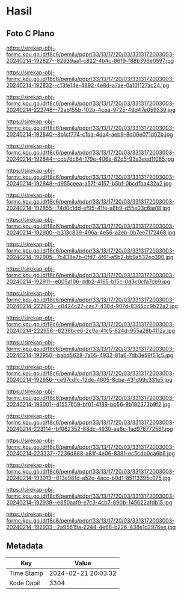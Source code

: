 # Hasil

## Foto C Plano

https://sirekap-obj-formc.kpu.go.id/f8c6/pemilu/pdpr/33/13/17/20/03/3313172003003-20240214-192827--82939aa1-c822-4b4c-8619-f88b396e0597.jpg

https://sirekap-obj-formc.kpu.go.id/f8c6/pemilu/pdpr/33/13/17/20/03/3313172003003-20240214-192832--c13fe14e-4892-4e8d-a7ae-0a10f127ac24.jpg

https://sirekap-obj-formc.kpu.go.id/f8c6/pemilu/pdpr/33/13/17/20/03/3313172003003-20240214-222748--72ab155b-102b-4cba-9725-49d47e059339.jpg

https://sirekap-obj-formc.kpu.go.id/f8c6/pemilu/pdpr/33/13/17/20/03/3313172003003-20240214-192840--8b1cf774-c1ba-4da4-aeb9-8d06e071d02b.jpg

https://sirekap-obj-formc.kpu.go.id/f8c6/pemilu/pdpr/33/13/17/20/03/3313172003003-20240214-192844--ccb7dc84-179e-406e-82d5-93a3eed1f085.jpg

https://sirekap-obj-formc.kpu.go.id/f8c6/pemilu/pdpr/33/13/17/20/03/3313172003003-20240214-192848--d955ceea-a57f-4157-b5bf-0bcdfba432a2.jpg

https://sirekap-obj-formc.kpu.go.id/f8c6/pemilu/pdpr/33/13/17/20/03/3313172003003-20240214-192855--74d0c1dd-ef95-41fe-a8b9-d55e03c6aa18.jpg

https://sirekap-obj-formc.kpu.go.id/f8c6/pemilu/pdpr/33/13/17/20/03/3313172003003-20240214-192900--b313c839-496a-4e56-a2eb-0b7ee7172468.jpg

https://sirekap-obj-formc.kpu.go.id/f8c6/pemilu/pdpr/33/13/17/20/03/3313172003003-20240214-192905--7c438e7b-0fd7-4f61-a5b2-bb9a532ec090.jpg

https://sirekap-obj-formc.kpu.go.id/f8c6/pemilu/pdpr/33/13/17/20/03/3313172003003-20240214-192911--e005a106-ddb2-4165-b15c-0d3c0cfa7cb9.jpg

https://sirekap-obj-formc.kpu.go.id/f8c6/pemilu/pdpr/33/13/17/20/03/3313172003003-20240214-222923--c0424c27-cac7-438d-907d-8345cc9b22a2.jpg

https://sirekap-obj-formc.kpu.go.id/f8c6/pemilu/pdpr/33/13/17/20/03/3313172003003-20240214-222956--6236bce6-2c9a-41c5-824d-955a28b4112a.jpg

https://sirekap-obj-formc.kpu.go.id/f8c6/pemilu/pdpr/33/13/17/20/03/3313172003003-20240214-192950--babd5628-7a05-4932-81a6-7db3e59f51c5.jpg

https://sirekap-obj-formc.kpu.go.id/f8c6/pemilu/pdpr/33/13/17/20/03/3313172003003-20240214-192956--ce97cdfc-12de-4605-8cbe-431d99c331e5.jpg

https://sirekap-obj-formc.kpu.go.id/f8c6/pemilu/pdpr/33/13/17/20/03/3313172003003-20240214-193001--d1557659-bf01-4189-bb56-9b192373b9f2.jpg

https://sirekap-obj-formc.kpu.go.id/f8c6/pemilu/pdpr/33/13/17/20/03/3313172003003-20240214-223114--bf062352-88dc-4930-aa6c-1ad976772561.jpg

https://sirekap-obj-formc.kpu.go.id/f8c6/pemilu/pdpr/33/13/17/20/03/3313172003003-20240214-223337--7236d888-a81f-4e06-8381-ec5cdb0ca6b6.jpg

https://sirekap-obj-formc.kpu.go.id/f8c6/pemilu/pdpr/33/13/17/20/03/3313172003003-20240214-193013--013a981d-a52e-4acc-b0d1-851f3395c075.jpg

https://sirekap-obj-formc.kpu.go.id/f8c6/pemilu/pdpr/33/13/17/20/03/3313172003003-20240214-192939--e850aaf9-e7c3-4cb7-890b-145622afdb15.jpg

https://sirekap-obj-formc.kpu.go.id/f8c6/pemilu/pdpr/33/13/17/20/03/3313172003003-20240214-192933--2a95619a-2244-4e68-b226-438e1d2976ee.jpg


## Metadata

| Key        | Value               |
| ---------- | ------------------- |
| Time Stamp | 2024-02-21 20:03:32 |
| Kode Dapil | 3304                |



